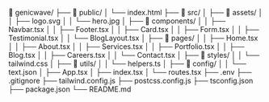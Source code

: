 📁 genicwave/
├── 📁 public/
│   └── index.html
├── 📁 src/
│   ├── 📁 assets/
│   │   ├── logo.svg
│   │   └── hero.jpg
│   ├── 📁 components/
│   │   ├── Navbar.tsx
│   │   ├── Footer.tsx
│   │   ├── Card.tsx
│   │   ├── Form.tsx
│   │   ├── Testimonial.tsx
│   │   └── BlogLayout.tsx
│   ├── 📁 pages/
│   │   ├── Home.tsx
│   │   ├── About.tsx
│   │   ├── Services.tsx
│   │   ├── Portfolio.tsx
│   │   ├── Blog.tsx
│   │   ├── Careers.tsx
│   │   └── Contact.tsx
│   ├── 📁 styles/
│   │   └── tailwind.css
│   ├── 📁 utils/
│   │   └── helpers.ts
│   ├── 📁 config/
│   │   └── text.json
│   ├── App.tsx
│   ├── index.tsx
│   └── routes.tsx
├── .env
├── .gitignore
├── tailwind.config.js
├── postcss.config.js
├── tsconfig.json
├── package.json
└── README.md